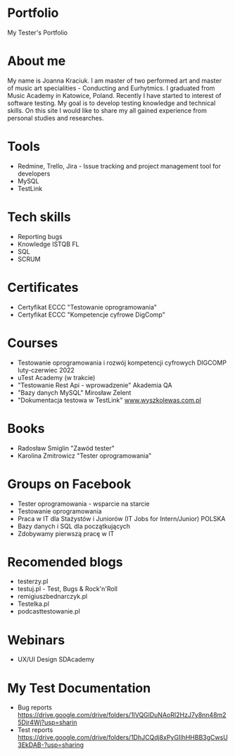 # Portfolio
My Tester's Portfolio
# About me
My name is Joanna Kraciuk. I am master of two performed art and master of music art specialities - Conducting and Eurhytmics.  I graduated from Music Academy in Katowice, Poland. Recently I have started to interest of software testing. My goal is to develop testing knowledge and technical skills. On this site I would like to share my all gained experience from personal studies and researches.
# Tools
* Redmine, Trello, Jira - Issue tracking and project management tool for developers
* MySQL
* TestLink
# Tech skills
* Reporting bugs
* Knowledge ISTQB FL
* SQL
* SCRUM
# Certificates
* Certyfikat ECCC "Testowanie oprogramowania"
* Certyfikat ECCC "Kompetencje cyfrowe DigComp"
# Courses
* Testowanie oprogramowania i rozwój kompetencji cyfrowych DIGCOMP luty-czerwiec 2022
* uTest Academy (w trakcie)
* "Testowanie Rest Api - wprowadzenie" Akademia QA
* "Bazy danych MySQL" Mirosław Zelent
* "Dokumentacja testowa w TestLink" www.wyszkolewas.com.pl
# Books
* Radosław Smiglin "Zawód tester"
* Karolina Zmitrowicz "Tester oprogramowania"
# Groups on Facebook
* Tester oprogramowania - wsparcie na starcie
* Testowanie oprogramowania
* Praca w IT dla Stażystów i Juniorów (IT Jobs for Intern/Junior) POLSKA
* Bazy danych i SQL dla początkujących
* Zdobywamy pierwszą pracę w IT
# Recomended blogs
* testerzy.pl
* testuj.pl - Test, Bugs & Rock'n'Roll
* remigiuszbednarczyk.pl
* Testelka.pl
* podcasttestowanie.pl
# Webinars
* UX/UI Design SDAcademy
# My Test Documentation
* Bug reports  https://drive.google.com/drive/folders/1lVQGlDuNAoRI2HzJ7y8nn48m25Dir4Wj?usp=sharin
* Test reports https://drive.google.com/drive/folders/1DhJCQdj8xPyGIIhHHBB3gCwsU3EkDAB-?usp=sharing
